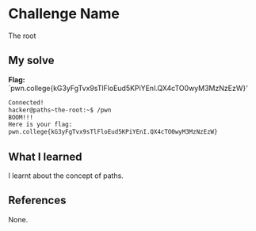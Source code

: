 # Challenge Name
The root

## My solve
**Flag:** `pwn.college{kG3yFgTvx9sTlFloEud5KPiYEnI.QX4cTO0wyM3MzNzEzW}'

```bash
Connected!
hacker@paths~the-root:~$ /pwn
BOOM!!!
Here is your flag:
pwn.college{kG3yFgTvx9sTlFloEud5KPiYEnI.QX4cTO0wyM3MzNzEzW}
```

## What I learned
I learnt about the concept of paths.
## References 
None.
